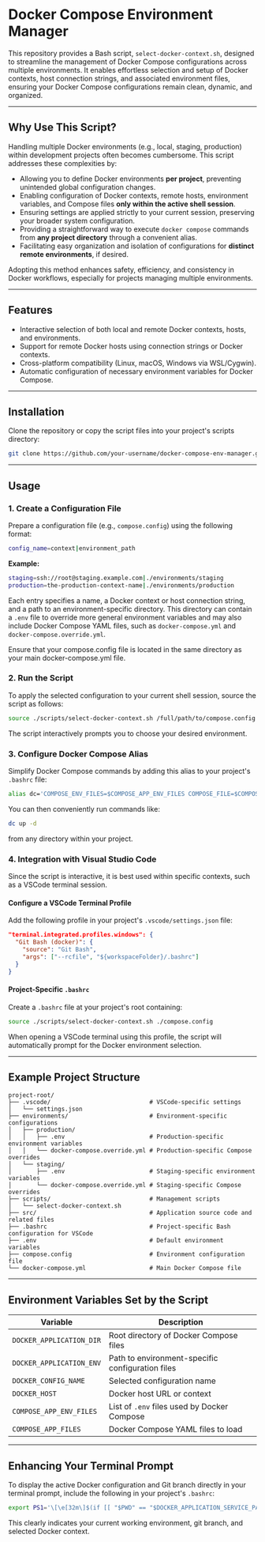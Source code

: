 # Docker Compose Environment Manager

This repository provides a Bash script, `select-docker-context.sh`, designed to streamline the management of Docker Compose configurations across multiple environments. It enables effortless selection and setup of Docker contexts, host connection strings, and associated environment files, ensuring your Docker Compose configurations remain clean, dynamic, and organized.

---

## Why Use This Script?

Handling multiple Docker environments (e.g., local, staging, production) within development projects often becomes cumbersome. This script addresses these complexities by:

- Allowing you to define Docker environments **per project**, preventing unintended global configuration changes.
- Enabling configuration of Docker contexts, remote hosts, environment variables, and Compose files **only within the active shell session**.
- Ensuring settings are applied strictly to your current session, preserving your broader system configuration.
- Providing a straightforward way to execute `docker compose` commands from **any project directory** through a convenient alias.
- Facilitating easy organization and isolation of configurations for **distinct remote environments**, if desired.

Adopting this method enhances safety, efficiency, and consistency in Docker workflows, especially for projects managing multiple environments.

---

## Features

- Interactive selection of both local and remote Docker contexts, hosts, and environments.
- Support for remote Docker hosts using connection strings or Docker contexts.
- Cross-platform compatibility (Linux, macOS, Windows via WSL/Cygwin).
- Automatic configuration of necessary environment variables for Docker Compose.

---

## Installation

Clone the repository or copy the script files into your project's scripts directory:

```bash
git clone https://github.com/your-username/docker-compose-env-manager.git
```

---

## Usage

### 1. Create a Configuration File

Prepare a configuration file (e.g., `compose.config`) using the following format:

```bash
config_name=context|environment_path
```

**Example:**

```bash
staging=ssh://root@staging.example.com|./environments/staging
production=the-production-context-name|./environments/production
```

Each entry specifies a name, a Docker context or host connection string, and a path to an environment-specific directory. This directory can contain a `.env` file to override more general environment variables and may also include Docker Compose YAML files, such as `docker-compose.yml` and `docker-compose.override.yml`.

Ensure that your compose.config file is located in the same directory as your main docker-compose.yml file.

### 2. Run the Script

To apply the selected configuration to your current shell session, source the script as follows:

```bash
source ./scripts/select-docker-context.sh /full/path/to/compose.config
```

The script interactively prompts you to choose your desired environment.

### 3. Configure Docker Compose Alias

Simplify Docker Compose commands by adding this alias to your project's `.bashrc` file:

```bash
alias dc='COMPOSE_ENV_FILES=$COMPOSE_APP_ENV_FILES COMPOSE_FILE=$COMPOSE_APP_FILES docker compose'
```

You can then conveniently run commands like:

```bash
dc up -d
```

from any directory within your project.

### 4. Integration with Visual Studio Code

Since the script is interactive, it is best used within specific contexts, such as a VSCode terminal session.

#### Configure a VSCode Terminal Profile

Add the following profile in your project's `.vscode/settings.json` file:

```json
"terminal.integrated.profiles.windows": {
  "Git Bash (docker)": {
    "source": "Git Bash",
    "args": ["--rcfile", "${workspaceFolder}/.bashrc"]
  }
}
```

#### Project-Specific `.bashrc`

Create a `.bashrc` file at your project's root containing:

```bash
source ./scripts/select-docker-context.sh ./compose.config
```

When opening a VSCode terminal using this profile, the script will automatically prompt for the Docker environment selection.

---

## Example Project Structure

```text
project-root/
├── .vscode/                            # VSCode-specific settings
│   └── settings.json
├── environments/                       # Environment-specific configurations
│   ├── production/
│   │   ├── .env                        # Production-specific environment variables
│   │   └── docker-compose.override.yml # Production-specific Compose overrides
│   └── staging/
│       ├── .env                        # Staging-specific environment variables
│       └── docker-compose.override.yml # Staging-specific Compose overrides
├── scripts/                            # Management scripts
│   └── select-docker-context.sh
├── src/                                # Application source code and related files
├── .bashrc                             # Project-specific Bash configuration for VSCode
├── .env                                # Default environment variables
├── compose.config                      # Environment configuration file
└── docker-compose.yml                  # Main Docker Compose file
```

---

## Environment Variables Set by the Script

| Variable                 | Description                                      |
| ------------------------ | ------------------------------------------------ |
| `DOCKER_APPLICATION_DIR` | Root directory of Docker Compose files           |
| `DOCKER_APPLICATION_ENV` | Path to environment-specific configuration files |
| `DOCKER_CONFIG_NAME`     | Selected configuration name                      |
| `DOCKER_HOST`            | Docker host URL or context                       |
| `COMPOSE_APP_ENV_FILES`  | List of `.env` files used by Docker Compose      |
| `COMPOSE_APP_FILES`      | Docker Compose YAML files to load                |

---

## Enhancing Your Terminal Prompt

To display the active Docker configuration and Git branch directly in your terminal prompt, include the following in your project's `.bashrc`:

```bash
export PS1='\[\e[32m\]$(if [[ "$PWD" == "$DOCKER_APPLICATION_SERVICE_PATH"* ]]; then realpath --relative-to="$DOCKER_APPLICATION_SERVICE_PATH/../" "$PWD"; else echo "$PWD"; fi) \[\e[91m\]($(echo -e "\U1F33F") $(git branch --show-current) | $(echo -e "\U1F433") ${DOCKER_CONFIG_NAME})\[\e[00m\] \$ '
```

This clearly indicates your current working environment, git branch, and selected Docker context.
